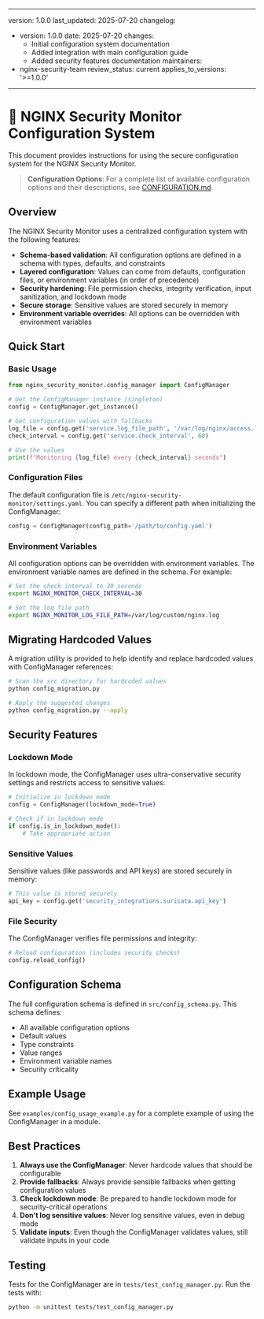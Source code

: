 ______________________________________________________________________

version: 1.0.0
last_updated: 2025-07-20
changelog:

- version: 1.0.0
  date: 2025-07-20
  changes:
  - Initial configuration system documentation
  - Added integration with main configuration guide
  - Added security features documentation
    maintainers:
- nginx-security-team
  review_status: current
  applies_to_versions: '>=1.0.0'

______________________________________________________________________

# 🔐 NGINX Security Monitor Configuration System

This document provides instructions for using the secure configuration system for the NGINX Security Monitor.

> **Configuration Options**: For a complete list of available configuration options and their descriptions, see [CONFIGURATION.md](CONFIGURATION.md).

## Overview

The NGINX Security Monitor uses a centralized configuration system with the following features:

- **Schema-based validation**: All configuration options are defined in a schema with types, defaults, and constraints
- **Layered configuration**: Values can come from defaults, configuration files, or environment variables (in order of precedence)
- **Security hardening**: File permission checks, integrity verification, input sanitization, and lockdown mode
- **Secure storage**: Sensitive values are stored securely in memory
- **Environment variable overrides**: All options can be overridden with environment variables

## Quick Start

### Basic Usage

```python
from nginx_security_monitor.config_manager import ConfigManager

# Get the ConfigManager instance (singleton)
config = ConfigManager.get_instance()

# Get configuration values with fallbacks
log_file = config.get('service.log_file_path', '/var/log/nginx/access.log')
check_interval = config.get('service.check_interval', 60)

# Use the values
print(f"Monitoring {log_file} every {check_interval} seconds")
```

### Configuration Files

The default configuration file is `/etc/nginx-security-monitor/settings.yaml`. You can specify
a different path when initializing the ConfigManager:

```python
config = ConfigManager(config_path='/path/to/config.yaml')
```

### Environment Variables

All configuration options can be overridden with environment variables. The environment variable
names are defined in the schema. For example:

```bash
# Set the check interval to 30 seconds
export NGINX_MONITOR_CHECK_INTERVAL=30

# Set the log file path
export NGINX_MONITOR_LOG_FILE_PATH=/var/log/custom/nginx.log
```

## Migrating Hardcoded Values

A migration utility is provided to help identify and replace hardcoded values with ConfigManager references:

```bash
# Scan the src directory for hardcoded values
python config_migration.py

# Apply the suggested changes
python config_migration.py --apply
```

## Security Features

### Lockdown Mode

In lockdown mode, the ConfigManager uses ultra-conservative security settings and restricts access to sensitive values:

```python
# Initialize in lockdown mode
config = ConfigManager(lockdown_mode=True)

# Check if in lockdown mode
if config.is_in_lockdown_mode():
    # Take appropriate action
```

### Sensitive Values

Sensitive values (like passwords and API keys) are stored securely in memory:

```python
# This value is stored securely
api_key = config.get('security_integrations.suricata.api_key')
```

### File Security

The ConfigManager verifies file permissions and integrity:

```python
# Reload configuration (includes security checks)
config.reload_config()
```

## Configuration Schema

The full configuration schema is defined in `src/config_schema.py`. This schema defines:

- All available configuration options
- Default values
- Type constraints
- Value ranges
- Environment variable names
- Security criticality

## Example Usage

See `examples/config_usage_example.py` for a complete example of using the ConfigManager in a module.

## Best Practices

1. **Always use the ConfigManager**: Never hardcode values that should be configurable
1. **Provide fallbacks**: Always provide sensible fallbacks when getting configuration values
1. **Check lockdown mode**: Be prepared to handle lockdown mode for security-critical operations
1. **Don't log sensitive values**: Never log sensitive values, even in debug mode
1. **Validate inputs**: Even though the ConfigManager validates values, still validate inputs in your code

## Testing

Tests for the ConfigManager are in `tests/test_config_manager.py`. Run the tests with:

```bash
python -m unittest tests/test_config_manager.py
```
